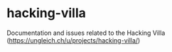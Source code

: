 # hacking-villa
Documentation and issues related to the Hacking Villa (https://ungleich.ch/u/projects/hacking-villa/)

